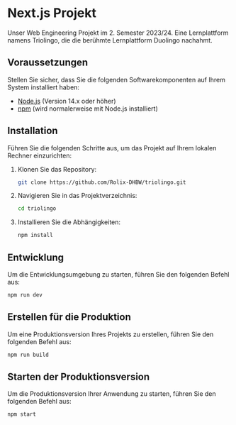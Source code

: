 # Next.js Projekt

Unser Web Engineering Projekt im 2. Semester 2023/24.
Eine Lernplattform namens Triolingo, die die berühmte Lernplattform Duolingo nachahmt.

## Voraussetzungen

Stellen Sie sicher, dass Sie die folgenden Softwarekomponenten auf Ihrem System installiert haben:

- [Node.js](https://nodejs.org/en/) (Version 14.x oder höher)
- [npm](https://www.npmjs.com/) (wird normalerweise mit Node.js installiert)

## Installation

Führen Sie die folgenden Schritte aus, um das Projekt auf Ihrem lokalen Rechner einzurichten:

1. Klonen Sie das Repository:
   ```bash
   git clone https://github.com/Rolix-DHBW/triolingo.git

2. Navigieren Sie in das Projektverzeichnis:
   ```bash
   cd triolingo

3. Installieren Sie die Abhängigkeiten:
   ```bash
   npm install

## Entwicklung

Um die Entwicklungsumgebung zu starten, führen Sie den folgenden Befehl aus:
   ```bash
   npm run dev
   ```

## Erstellen für die Produktion

Um eine Produktionsversion Ihres Projekts zu erstellen, führen Sie den folgenden Befehl aus:
   ```bash
   npm run build
   ```

## Starten der Produktionsversion

Um die Produktionsversion Ihrer Anwendung zu starten, führen Sie den folgenden Befehl aus:
   ```bash
   npm start
   ```